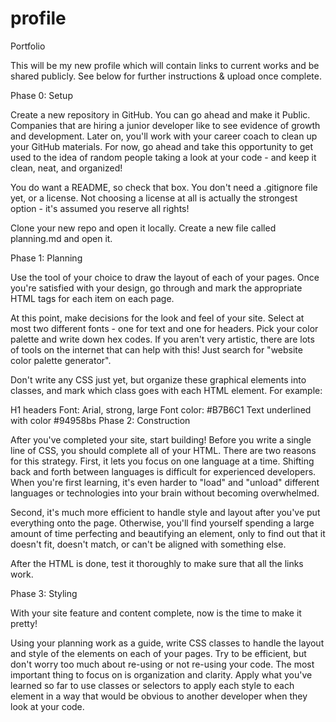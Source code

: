 # profile
Portfolio

This will be my new profile which will contain links to current works and be shared publicly. See below for further instructions & upload once complete.

Phase 0: Setup

Create a new repository in GitHub. You can go ahead and make it Public. Companies that are hiring a junior developer like to see evidence of growth and development. Later on, you'll work with your career coach to clean up your GitHub materials. For now, go ahead and take this opportunity to get used to the idea of random people taking a look at your code - and keep it clean, neat, and organized!

You do want a README, so check that box. You don't need a .gitignore file yet, or a license. Not choosing a license at all is actually the strongest option - it's assumed you reserve all rights!

Clone your new repo and open it locally. Create a new file called planning.md and open it.

Phase 1: Planning

Use the tool of your choice to draw the layout of each of your pages. Once you're satisfied with your design, go through and mark the appropriate HTML tags for each item on each page.

At this point, make decisions for the look and feel of your site. Select at most two different fonts - one for text and one for headers. Pick your color palette and write down hex codes. If you aren't very artistic, there are lots of tools on the internet that can help with this! Just search for "website color palette generator".

Don't write any CSS just yet, but organize these graphical elements into classes, and mark which class goes with each HTML element. For example:

H1 headers
Font:  Arial, strong, large
Font color: #B7B6C1
Text underlined with color #94958bs
Phase 2: Construction

After you've completed your site, start building! Before you write a single line of CSS, you should complete all of your HTML. There are two reasons for this strategy. First, it lets you focus on one language at a time. Shifting back and forth between languages is difficult for experienced developers. When you're first learning, it's even harder to "load" and "unload" different languages or technologies into your brain without becoming overwhelmed.

Second, it's much more efficient to handle style and layout after you've put everything onto the page. Otherwise, you'll find yourself spending a large amount of time perfecting and beautifying an element, only to find out that it doesn't fit, doesn't match, or can't be aligned with something else.

After the HTML is done, test it thoroughly to make sure that all the links work.

Phase 3: Styling

With your site feature and content complete, now is the time to make it pretty!

Using your planning work as a guide, write CSS classes to handle the layout and style of the elements on each of your pages. Try to be efficient, but don't worry too much about re-using or not re-using your code. The most important thing to focus on is organization and clarity. Apply what you've learned so far to use classes or selectors to apply each style to each element in a way that would be obvious to another developer when they look at your code.
